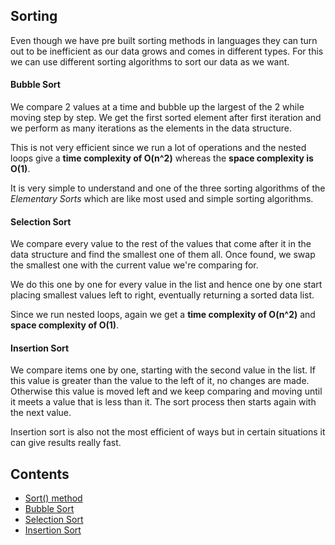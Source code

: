 ## Sorting

Even though we have pre built sorting methods in languages they can turn out to be inefficient as our data grows and comes in different types. For this we can use different sorting algorithms to sort our data as we want.

#### Bubble Sort

We compare 2 values at a time and bubble up the largest of the 2 while moving step by step. We get the first sorted element after first iteration and we perform as many iterations as the elements in the data structure.

This is not very efficient since we run a lot of operations and the nested loops give a **time complexity of O(n^2)** whereas the **space complexity is O(1)**.

It is very simple to understand and one of the three sorting algorithms of the _Elementary Sorts_ which are like most used and simple sorting algorithms.

#### Selection Sort

We compare every value to the rest of the values that come after it in the data structure and find the smallest one of them all. Once found, we swap the smallest one with the current value we're comparing for.

We do this one by one for every value in the list and hence one by one start placing smallest values left to right, eventually returning a sorted data list.

Since we run nested loops, again we get a **time complexity of O(n^2)** and **space complexity of O(1)**.

#### Insertion Sort

We compare items one by one, starting with the second value in the list. If this value is greater than the value to the left of it, no changes are made. Otherwise this value is moved left and we keep comparing and moving until it meets a value that is less than it. The sort process then starts again with the next value.

Insertion sort is also not the most efficient of ways but in certain situations it can give results really fast.

## Contents

- [Sort() method](<sort().js>)
- [Bubble Sort](bubbleSort.js)
- [Selection Sort](selectionSort.js)
- [Insertion Sort](insertionSort.js)
